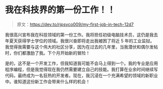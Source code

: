 # 我在科技界的第一份工作！！

> 原文：<https://dev.to/rjpsyco009/my-first-job-in-tech-12d7>

我很高兴宣布我在科技领域的第一份工作。我将担任初级电脑技术员，这仍是我去年夏天获得学士学位的领域。我很兴奋即将走出我被困了将近 5 年的工业监狱。我觉得我需要与这个伟大的社区分享，因为在过去的几年里，当我潜伏和偶尔发帖时，你们都激励了我。下个月开始新的冒险！

是的，这不是一个开发工作，但我知道我可能不会马上得到一个。我的专业是应用程序编程，但是我觉得现在我仍然需要建立自己的技能。我打算在业余时间继续写代码，最终成为一名狂热的开发者。现在，我沉浸在一个充满希望的领域的新职业中。谁知道这份新工作会带来什么样的机会！